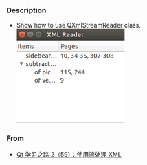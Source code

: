 ### Description
* Show how to use QXmlStreamReader class.  
![pic](XmlRead.png)  

### From  
* [Qt 学习之路 2（59）：使用流处理 XML](https://www.devbean.net/2013/07/qt-study-road-2-read-xml-with-stream/)

